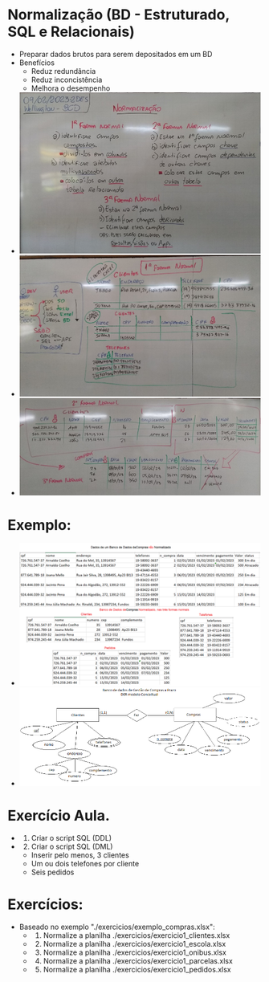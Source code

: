 # Normalização (BD - Estruturado, SQL e Relacionais)
- Preparar dados brutos para serem depositados em um BD
- Benefícios
	- Reduz redundância
	- Reduz inconcistência
	- Melhora o desempenho
- <img src="lousa01.jpg">
- <img src="lousa02.jpg">
- <img src="lousa03.jpg">
# Exemplo:
- <img src="dados_compras.png">
- <img src="der_compras.png">
# Exercício Aula.
- 1. Criar o script SQL (DDL)
- 2. Criar o script SQL (DML)
	- Inserir pelo menos, 3 clientes
	- Um ou dois telefones por cliente
	- Seis pedidos
# Exercícios:
- Baseado no exemplo "./exercicios/exemplo_compras.xlsx":
	- 1. Normalize a planilha ./exercicios/exercicio1_clientes.xlsx
	- 2. Normalize a planilha ./exercicios/exercicio1_escola.xlsx
	- 3. Normalize a planilha ./exercicios/exercicio1_onibus.xlsx
	- 4. Normalize a planilha ./exercicios/exercicio1_parcelas.xlsx
	- 5. Normalize a planilha ./exercicios/exercicio1_pedidos.xlsx
